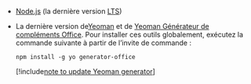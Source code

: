 - [Node.js](https://nodejs.org) (la dernière version [LTS](https://nodejs.org/about/releases))

- La dernière version de[Yeoman](https://github.com/yeoman/yo) et de [Yeoman Générateur de compléments Office](https://github.com/OfficeDev/generator-office). Pour installer ces outils globalement, exécutez la commande suivante à partir de l’invite de commande :

    ```command&nbsp;line
    npm install -g yo generator-office
    ```

    [!include[note to update Yeoman generator](../includes/note-yeoman-generator-update.md)]
